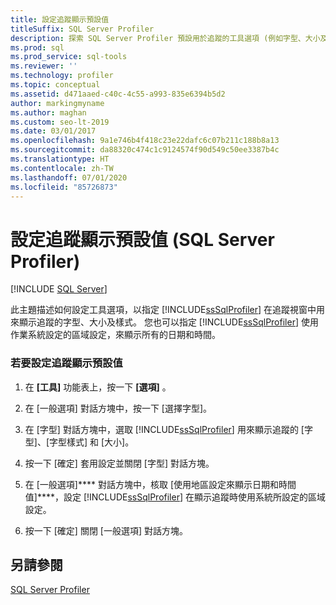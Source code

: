 ```yaml
---
title: 設定追蹤顯示預設值
titleSuffix: SQL Server Profiler
description: 探索 SQL Server Profiler 預設用於追蹤的工具選項 (例如字型、大小及樣式)，並了解如何進行調整。
ms.prod: sql
ms.prod_service: sql-tools
ms.reviewer: ''
ms.technology: profiler
ms.topic: conceptual
ms.assetid: d471aaed-c40c-4c55-a993-835e6394b5d2
author: markingmyname
ms.author: maghan
ms.custom: seo-lt-2019
ms.date: 03/01/2017
ms.openlocfilehash: 9a1e746b4f418c23e22dafc6c07b211c188b8a13
ms.sourcegitcommit: da88320c474c1c9124574f90d549c50ee3387b4c
ms.translationtype: HT
ms.contentlocale: zh-TW
ms.lasthandoff: 07/01/2020
ms.locfileid: "85726873"
---
```

# <a name="set-trace-display-defaults-sql-server-profiler"></a>設定追蹤顯示預設值 (SQL Server Profiler)

 [!INCLUDE [SQL Server](../../includes/applies-to-version/sqlserver.md)]

此主題描述如何設定工具選項，以指定 [!INCLUDE[ssSqlProfiler](../../includes/sssqlprofiler-md.md)] 在追蹤視窗中用來顯示追蹤的字型、大小及樣式。 您也可以指定 [!INCLUDE[ssSqlProfiler](../../includes/sssqlprofiler-md.md)] 使用作業系統設定的區域設定，來顯示所有的日期和時間。  
  
### <a name="to-set-trace-display-defaults"></a>若要設定追蹤顯示預設值  
  
1.  在 **[工具]** 功能表上，按一下 **[選項]** 。  
  
2.  在 [一般選項] 對話方塊中，按一下 [選擇字型]。  
  
3.  在 [字型] 對話方塊中，選取 [!INCLUDE[ssSqlProfiler](../../includes/sssqlprofiler-md.md)] 用來顯示追蹤的 [字型]、[字型樣式] 和 [大小]。  
  
4.  按一下 [確定] 套用設定並關閉 [字型] 對話方塊。  
  
5.  在 [一般選項]**** 對話方塊中，核取 [使用地區設定來顯示日期和時間值]****，設定 [!INCLUDE[ssSqlProfiler](../../includes/sssqlprofiler-md.md)] 在顯示追蹤時使用系統所設定的區域設定。  
  
6.  按一下 [確定] 關閉 [一般選項] 對話方塊。  
  
## <a name="see-also"></a>另請參閱  
 [SQL Server Profiler](../../tools/sql-server-profiler/sql-server-profiler.md)  
  
  
